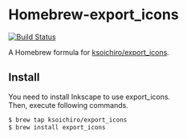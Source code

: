 # Homebrew-export_icons

[![Build Status](https://travis-ci.org/ksoichiro/homebrew-export_icons.svg)](https://travis-ci.org/ksoichiro/homebrew-export_icons)

A Homebrew formula for [ksoichiro/export_icons](https://github.com/ksoichiro/export_icons).

## Install

You need to install Inkscape to use export_icons.  
Then, execute following commands.

```sh
$ brew tap ksoichiro/export_icons
$ brew install export_icons
```

